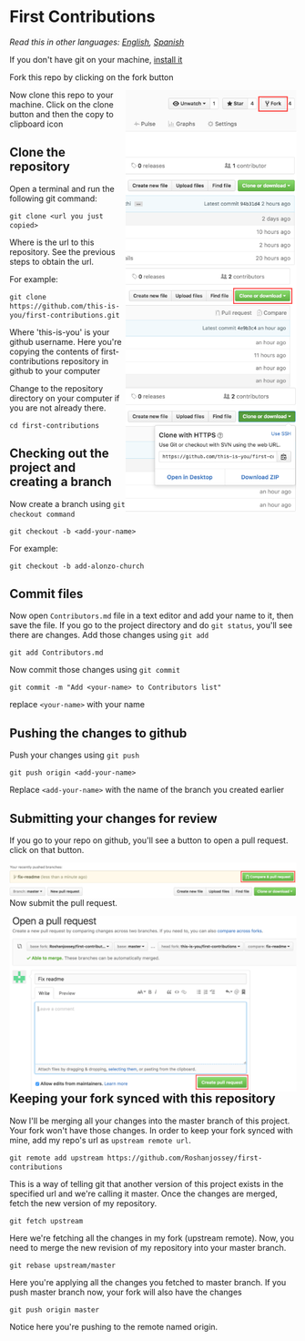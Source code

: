 # First Contributions

*Read this in other languages: [English](README.md), [Spanish](README.es.md)*

If you don't have git on your machine, [ install it ]( https://help.github.com/articles/set-up-git/ )

Fork this repo by clicking on the fork button

<img style="float: right;" width="300" src="assets/fork.png" alt="fork this repository" />

Now clone this repo to your machine. Click on the clone button and then the copy to clipboard icon

<img style="float: right;" width="300" src="assets/clone.png" alt="clone this repository" />
<img style="float: right;" width="300" src="assets/copy-to-clipboard.png" alt="copy URL to clipboard" />

## Clone the repository

Open a terminal and run the following git command:

```
git clone <url you just copied>
```
Where <url> is the url to this repository. See the previous steps to obtain the url.

For example:
```
git clone https://github.com/this-is-you/first-contributions.git
```
Where 'this-is-you' is your github username. Here you're copying the contents of first-contributions repository in github to your computer

Change to the repository directory on your computer if you are not already there.

```
cd first-contributions
```

## Checking out the project and creating a branch

Now create a branch using `git checkout command`
```
git checkout -b <add-your-name>
```

For example:
```
git checkout -b add-alonzo-church
```

## Commit files

Now open `Contributors.md` file in a text editor and add your name to it, then save the file. If you go to the project directory and do `git status`, you'll see there are changes. Add those changes using `git add`
```
git add Contributors.md
```

Now commit those changes using `git commit`
```
git commit -m "Add <your-name> to Contributors list"
```
replace `<your-name>` with your name
## Pushing the changes to github
Push your changes using `git push`
```
git push origin <add-your-name>
```
Replace `<add-your-name>` with the name of the branch you created earlier

## Submitting your changes for review
If you go to your repo on github, you'll see a button to open a pull request. click on that button.

<img style="float: right;" src="assets/compare-and-pull.png" alt="create a pull request" />

Now submit the pull request.

<img style="float: right;" src="assets/submit-pull.png" alt="submit pull request" />

## Keeping your fork synced with this repository

Now I'll be merging all your changes into the master branch of this project. Your fork won't have those changes. In order to keep your fork synced with mine, add my repo's url as `upstream remote url`.
```
git remote add upstream https://github.com/Roshanjossey/first-contributions
```
This is a way of telling git that another version of this project exists in the specified url and we're calling it master. Once the changes are merged, fetch the new version of my repository.
```
git fetch upstream
```

Here we're fetching all the changes in my fork (upstream remote). Now, you need to merge the new revision of my repository into your master branch.
```
git rebase upstream/master
```
Here you're applying all the changes you fetched to master branch. If you push master branch now, your fork will also have the changes
```
git push origin master
```
Notice here you're pushing to the remote named origin.
